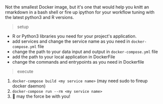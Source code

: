 Not the smallest Docker image, but it's one that would help you knitt an rmarkdown in a bash shell or fire up ipython for your workflow tuning with the latest python3 and R versions.
 
> setup 

- R or Python3 libraries you need for your project's application. 
- add services and change the service name as you need in `docker-compose.yml` file 
- change the path to your data input and output in `docker-compose.yml` file 
- add the path to your local application in DockerFile 
- change the commands and entrypoints as you need in Dockerfile 

> execute

1. `docker-compose build <my service name>` (may need sudo to fireup docker daemon)
2. `docker-compose run --rm <my service name>`
3.  :tada: may the force be with you! 
